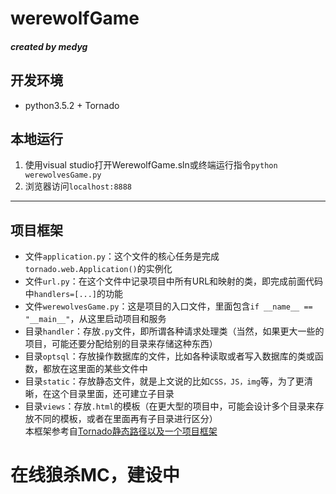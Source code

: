 # werewolfGame 
##### created by medyg

## 开发环境
* python3.5.2 + Tornado

## 本地运行
1. 使用visual studio打开WerewolfGame.sln或终端运行指令`python werewolvesGame.py`  
2. 浏览器访问`localhost:8888`

- - -  
## 项目框架
- 文件`application.py`：这个文件的核心任务是完成`tornado.web.Application()`的实例化  
- 文件`url.py`：在这个文件中记录项目中所有URL和映射的类，即完成前面代码中`handlers=[...]`的功能  
- 文件`werewolvesGame.py`：这是项目的入口文件，里面包含`if __name__ == "__main__"`，从这里启动项目和服务  
- 目录`handler`：存放`.py`文件，即所谓各种请求处理类（当然，如果更大一些的项目，可能还要分配给别的目录来存储这种东西）  
- 目录`optsql`：存放操作数据库的文件，比如各种读取或者写入数据库的类或函数，都放在这里面的某些文件中  
- 目录`static`：存放静态文件，就是上文说的比如`CSS，JS，img`等，为了更清晰，在这个目录里面，还可建立子目录  
- 目录`views`：存放`.html`的模板（在更大型的项目中，可能会设计多个目录来存放不同的模板，或者在里面再有子目录进行区分）  
本框架参考自[Tornado静态路径以及一个项目框架](https://segmentfault.com/a/1190000000743589)  

# 在线狼杀MC，建设中
